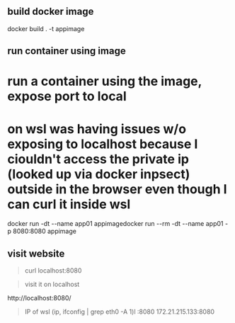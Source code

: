 ## build docker image
docker build . -t appimage

## run container using image
# run a container using the image, expose port to local
# on wsl was having issues w/o exposing to localhost because I ciouldn't access the private ip (looked up via docker inpsect) outside in the browser even though I can curl it inside wsl
docker run -dt --name app01 appimagedocker run --rm -dt --name app01 -p 8080:8080 appimage

## visit website
> curl localhost:8080

> visit it on localhost

http://localhost:8080/

> IP of wsl (ip, ifconfig | grep eth0 -A 1)l
<ip>:8080
172.21.215.133:8080
